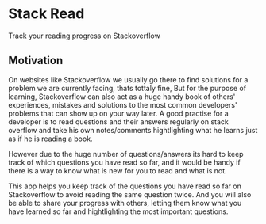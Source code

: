 # Stack Read

Track your reading progress on Stackoverflow

## Motivation

On websites like Stackoverflow we usually go there to find solutions for a problem we are currently facing, thats tottaly fine, But for the purpose of learning, Stackoverflow can also act as a huge handy book of others' experiences, mistakes and solutions to the most common developers' problems that can show up on your way later. A good practise for a developer is to read questions and their answers regularly on stack overflow and take his own notes/comments hightlighting what he learns just as if he is reading a book. 

However due to the huge number of questions/answers its hard to keep track of which questions you have read so far, and it would be handy if there is a way to know what is new for you to read and what is not. 

This app helps you keep track of the questions you have read so far on Stackoverflow to avoid reading the same question twice. And you will also be able to share your progress with others, letting them know what you have learned so far and hightlighting the most important questions.   

